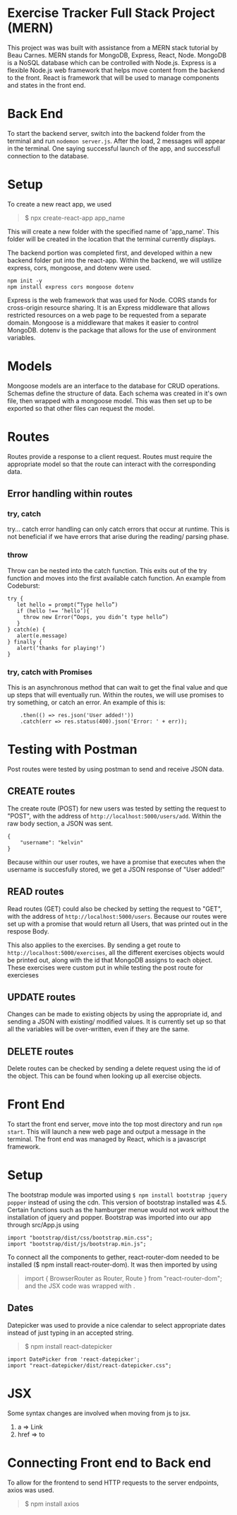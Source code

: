 # Exercise Tracker Full Stack Project (MERN)
This project was was built with assistance from a MERN stack tutorial by Beau Carnes. MERN stands for MongoDB, Express, React, Node. MongoDB is a NoSQL database which can be controlled with Node.js. Express is a flexible Node.js web framework that helps move content from the backend to the front. React is framework that will be used to manage components and states in the front end.

# Back End
To start the backend server, switch into the backend folder from the terminal and run `nodemon server.js`. After the load, 2 messages will appear in the terminal. One saying successful launch of the app, and successfull connection to the database.

# Setup
To create a new react app, we used 
>$ npx create-react-app app_name

This will create a new folder with the specified name of 'app_name'. This folder will be created in the location that the terminal currently displays.

The backend portion was completed first, and developed within a new backend folder put into the react-app. Within the backend, we will ustilize express, cors, mongoose, and dotenv were used.
`````
npm init -y
npm install express cors mongoose dotenv
`````
Express is the web framework that was used for Node. CORS stands for cross-origin resource sharing. It is an Express middleware that allows restricted resources on a web page to be requested from a separate domain. Mongoose is a middleware that makes it easier to control MongoDB. dotenv is the package that allows for the use of environment variables.

# Models
Mongoose models are an interface to the database for CRUD operations. Schemas define the structure of data. Each schema was created in it's own file, then wrapped with a mongoose model. This was then set up to be exported so that other files can request the model.

# Routes
Routes provide a response to a client request. Routes must require the appropriate model so that the route can interact with the corresponding data.

## Error handling within routes
### try, catch
try... catch error handling can only catch errors that occur at runtime. This is not beneficial if we have errors that arise during the reading/ parsing phase.

### throw
Throw can be nested into the catch function. This exits out of the try function and moves into the first available catch function. An example from Codeburst:
`````
try {
   let hello = prompt(“Type hello”)
   if (hello !== ‘hello’){
     throw new Error(“Oops, you didn’t type hello”)
   }
} catch(e) {
   alert(e.message)
} finally {
   alert(‘thanks for playing!’)
}
`````

### try, catch with Promises
This is an asynchronous method that can wait to get the final value and que up steps that will eventually run. Within the routes, we will use promises to try something, or catch an error. An example of this is:
`````  newUser.save()
    .then(() => res.json('User added!'))
    .catch(err => res.status(400).json('Error: ' + err));
`````

# Testing with Postman
Post routes were tested by using postman to send and receive JSON data.

## CREATE routes
The create route (POST) for new users was tested by setting the request to "POST", with the address of `http://localhost:5000/users/add`. Within the raw body section, a JSON was sent.
`````
{
    "username": "kelvin"
}
`````
Because within our user routes, we have a promise that executes when the username is succesfully stored, we get a JSON response of "User added!"

## READ routes
Read routes (GET) could also be checked by setting the request to "GET", with the address of `http://localhost:5000/users`. Because our routes were set up with a promise that would return all Users, that was printed out in the respose Body.

This also applies to the exercises. By sending a get route to `http://localhost:5000/exercises`, all the different exercises objects would be printed out, along with the id that MongoDB assigns to each object. These exercises were custom put in while testing the post route for exercieses

## UPDATE routes
Changes can be made to existing objects by using the appropriate id, and sending a JSON with existing/ modified values. It is currently set up so that all the variables will be over-written, even if they are the same.

## DELETE routes
Delete routes can be checked by sending a delete request using the id of the object. This can be found when looking up all exercise objects.

# Front End
To start the front end server, move into the top most directory and run `npm start`. This will launch a new web page and output a message in the terminal. The front end was managed by React, which is a javascript framework.

# Setup
The bootstrap module was imported using `$ npm install bootstrap jquery popper` instead of using the cdn. This version of bootstrap installed was 4.5. Certain functions such as the hamburger menue would not work without the installation of jquery and popper. Bootstrap was imported into our app through src/App.js using 

`````
import "bootstrap/dist/css/bootstrap.min.css";
import "bootstrap/dist/js/bootstrap.min.js";
`````

To connect all the components to gether, react-router-dom needed to be installed ($ npm install react-router-dom). It was then imported by using
>import { BrowserRouter as Router, Route } from "react-router-dom";
and the JSX code was wrapped with <Router></Router>.

## Dates
Datepicker was used to provide a nice calendar to select appropriate dates instead of just typing in an accepted string.
>$ npm install react-datepicker
`````
import DatePicker from 'react-datepicker';
import "react-datepicker/dist/react-datepicker.css";
`````

# JSX
Some syntax changes are involved when moving from js to jsx. 
1. a => Link
2. href => to

# Connecting Front end to Back end
To allow for the frontend to send HTTP requests to the server endpoints, axios was used. 
>$ npm install axios